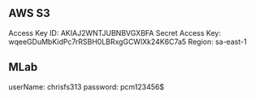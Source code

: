AWS S3
------
Access Key ID: AKIAJ2WNTJUBNBVGXBFA
Secret Access Key: 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
Region: sa-east-1

MLab
----
userName: chrisfs313
password: pcm123456$